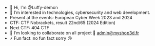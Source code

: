 - 👋 Hi, I’m @Luffy-demon
- 👀 I’m interested in technologies, cybersecurity and web development.
- Present at the events: European Cyber ​​Week 2023 and 2024
- CTF: CTF Nobrackets, result 22nd/65 (2024 Edition)
- Next CTF: 404 CTF
- 💞️ I’m looking to collaborate on all project
  📳 admin@myshop3d.fr
- ⚡ Fun fact: no fun fact sorry 😢

<!---
Luffy-demon/Luffy-demon is a ✨ special ✨ repository because its `README.md` (this file) appears on your GitHub profile.
You can click the Preview link to take a look at your changes.
--->
